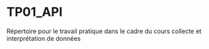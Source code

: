 # TP01_API
Répertoire pour le travail pratique dans le cadre du cours collecte et interprétation de données
